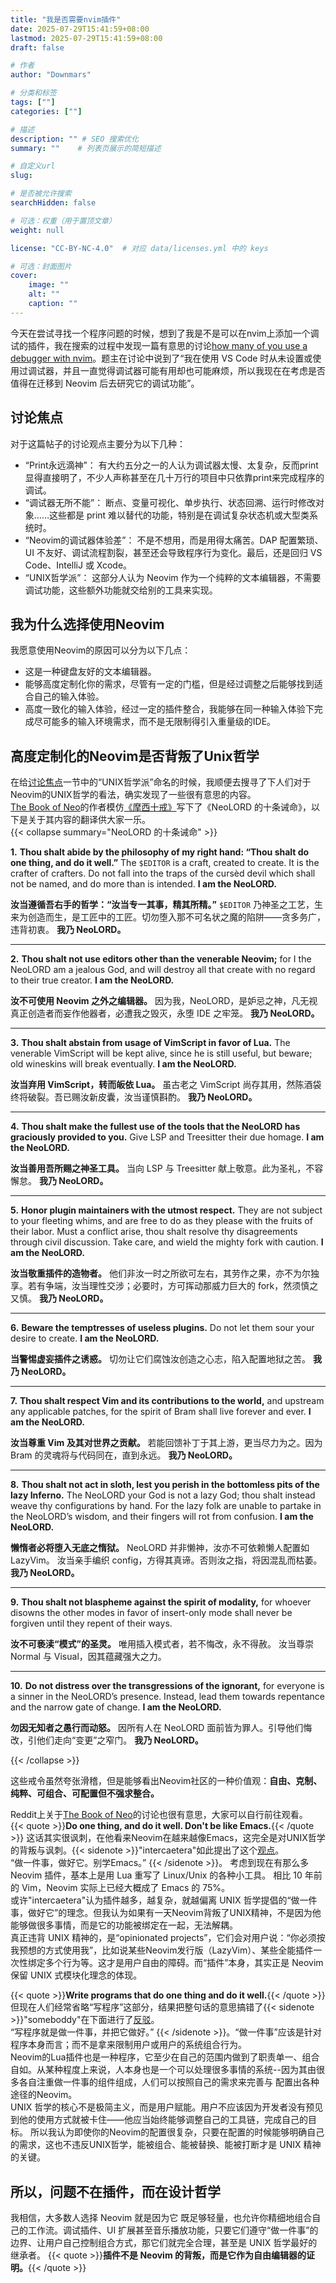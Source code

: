 ```yaml
---
title: "我是否需要nvim插件"
date: 2025-07-29T15:41:59+08:00
lastmod: 2025-07-29T15:41:59+08:00
draft: false

# 作者
author: "Downmars"

# 分类和标签
tags: [""]
categories: [""]

# 描述
description: "" # SEO 搜索优化
summary: ""    # 列表页展示的简短描述

# 自定义url
slug:

# 是否被允许搜索
searchHidden: false

# 可选：权重（用于置顶文章）
weight: null

license: "CC-BY-NC-4.0"  # 对应 data/licenses.yml 中的 keys

# 可选：封面图片
cover:
    image: ""
    alt: ""
    caption: ""
---
```


今天在尝试寻找一个程序问题的时候，想到了我是不是可以在nvim上添加一个调试的插件，我在搜索的过程中发现一篇有意思的讨论[how many of you use a debugger with nvim](https://www.reddit.com/r/neovim/comments/1cwxlnf/how_many_of_you_use_a_debugger_with_nvim/?show=original)。题主在讨论中说到了“我在使用 VS Code 时从未设置或使用过调试器，并且一直觉得调试器可能有用却也可能麻烦，所以我现在在考虑是否值得在迁移到 Neovim 后去研究它的调试功能”。

## 讨论焦点  

对于这篇帖子的讨论观点主要分为以下几种：  
- “Print永远滴神”： 有大约五分之一的人认为调试器太慢、太复杂，反而print显得直接明了，不少人声称甚至在几十万行的项目中只依靠print来完成程序的调试。  
- “调试器无所不能”： 断点、变量可视化、单步执行、状态回溯、运行时修改对象……这些都是 print 难以替代的功能，特别是在调试复杂状态机或大型类系统时。  
- “Neovim的调试器体验差”： 不是不想用，而是用得太痛苦。DAP 配置繁琐、UI 不友好、调试流程割裂，甚至还会导致程序行为变化。最后，还是回归 VS Code、IntelliJ 或 Xcode。  
- “UNIX哲学派”： 这部分人认为 Neovim 作为一个纯粹的文本编辑器，不需要调试功能，这些额外功能就交给别的工具来实现。  

## 我为什么选择使用Neovim  

我愿意使用Neovim的原因可以分为以下几点：  
- 这是一种键盘友好的文本编辑器。  
- 能够高度定制化你的需求，尽管有一定的门槛，但是经过调整之后能够找到适合自己的输入体验。  
- 高度一致化的输入体验，经过一定的插件整合，我能够在同一种输入体验下完成尽可能多的输入环境需求，而不是无限制得引入重量级的IDE。  

## 高度定制化的Neovim是否背叛了Unix哲学  

在给[讨论焦点](../2025_07_29-do_i_need_neovim_plugins/#讨论焦点)一节中的“UNIX哲学派”命名的时候，我顺便去搜寻了下人们对于Neovim的UNIX哲学的看法，确实发现了一些很有意思的内容。  
[The Book of Neo](https://snare.dev/musings/the-book-of-neo/)的作者模仿[《摩西十戒》](https://www.ewtn.com/catholicism/library/ten-commandments-10336)写下了《NeoLORD 的十条诫命》，以下是关于其内容的翻译供大家一乐。  
{{< collapse summary="NeoLORD 的十条诫命" >}}

**1.**
**Thou shalt abide by the philosophy of my right hand: “Thou shalt do one thing, and do it well.”**
The `$EDITOR` is a craft, created to create. It is the crafter of crafters. Do not fall into the traps of the cursèd devil which shall not be named, and do more than is intended.
**I am the NeoLORD.**

**汝当遵循吾右手的哲学：“汝当专一其事，精其所精。”**
`$EDITOR` 乃神圣之工艺，生来为创造而生，是工匠中的工匠。切勿堕入那不可名状之魔的陷阱——贪多务广，违背初衷。
**我乃 NeoLORD。**

---

**2.**
**Thou shalt not use editors other than the venerable Neovim;**
for I the NeoLORD am a jealous God, and will destroy all that create with no regard to their true creator.
**I am the NeoLORD.**

**汝不可使用 Neovim 之外之编辑器。**
因为我，NeoLORD，是妒忌之神，凡无视真正创造者而妄作他器者，必遭我之毁灭，永堕 IDE 之牢笼。
**我乃 NeoLORD。**

---

**3.**
**Thou shalt abstain from usage of VimScript in favor of Lua.**
The venerable VimScript will be kept alive, since he is still useful, but beware; old wineskins will break eventually.
**I am the NeoLORD.**

**汝当弃用 VimScript，转而皈依 Lua。**
虽古老之 VimScript 尚存其用，然陈酒袋终将破裂。吾已赐汝新皮囊，汝当谨慎斟酌。
**我乃 NeoLORD。**

---

**4.**
**Thou shalt make the fullest use of the tools that the NeoLORD has graciously provided to you.**
Give LSP and Treesitter their due homage.
**I am the NeoLORD.**

**汝当善用吾所赐之神圣工具。**
当向 LSP 与 Treesitter 献上敬意。此为圣礼，不容懈怠。
**我乃 NeoLORD。**

---

**5.**
**Honor plugin maintainers with the utmost respect.**
They are not subject to your fleeting whims, and are free to do as they please with the fruits of their labor. Must a conflict arise, thou shalt resolve thy disagreements through civil discussion. Take care, and wield the mighty fork with caution.
**I am the NeoLORD.**

**汝当敬重插件的造物者。**
他们非汝一时之所欲可左右，其劳作之果，亦不为尔独享。若有争端，汝当理性交涉；必要时，方可挥动那威力巨大的 fork，然须慎之又慎。
**我乃 NeoLORD。**

---

**6.**
**Beware the temptresses of useless plugins.**
Do not let them sour your desire to create.
**I am the NeoLORD.**

**当警惕虚妄插件之诱惑。**
切勿让它们腐蚀汝创造之心志，陷入配置地狱之苦。
**我乃 NeoLORD。**

---

**7.**
**Thou shalt respect Vim and its contributions to the world,**
and upstream any applicable patches, for the spirit of Bram shall live forever and ever.
**I am the NeoLORD.**

**汝当尊重 Vim 及其对世界之贡献。**
若能回馈补丁于其上游，更当尽力为之。因为 Bram 的灵魂将与代码同在，直到永远。
**我乃 NeoLORD。**

---

**8.**
**Thou shalt not act in sloth, lest you perish in the bottomless pits of the lazy Inferno.**
The NeoLORD your God is not a lazy God; thou shalt instead weave thy configurations by hand.
For the lazy folk are unable to partake in the NeoLORD’s wisdom, and their fingers will rot from confusion.
**I am the NeoLORD.**

**懒惰者必将堕入无底之惰狱。**
NeoLORD 并非懒神，汝亦不可依赖懒人配置如 LazyVim。
汝当亲手编织 config，方得其真谛。否则汝之指，将因混乱而枯萎。
**我乃 NeoLORD。**

---

**9.**
**Thou shalt not blaspheme against the spirit of modality,**
for whoever disowns the other modes in favor of insert-only mode shall never be forgiven until they repent of their ways.

**汝不可亵渎“模式”的圣灵。**
唯用插入模式者，若不悔改，永不得赦。
汝当尊崇 Normal 与 Visual，因其蕴藏强大之力。

---

**10.**
**Do not distress over the transgressions of the ignorant,**
for everyone is a sinner in the NeoLORD’s presence.
Instead, lead them towards repentance and the narrow gate of change.
**I am the NeoLORD.**

**勿因无知者之愚行而动怒。**
因所有人在 NeoLORD 面前皆为罪人。引导他们悔改，引他们走向“变更”之窄门。
**我乃 NeoLORD。**

{{< /collapse >}}

这些戒令虽然夸张滑稽，但是能够看出Neovim社区的一种价值观：**自由、克制、纯粹、可组合、可配置但不强求整合。**

Reddit上关于[The Book of Neo](https://www.reddit.com/r/neovim/comments/1jhio51/the_book_of_neo_a_satirical_ten_commandments_for/)的讨论也很有意思，大家可以自行前往观看。  
{{< quote >}}**Do one thing, and do it well. Don't be like Emacs.**{{< /quote >}}
这话其实很讽刺，在他看来Neovim在越来越像Emacs，这完全是对UNIX哲学的背叛与讽刺。{{< sidenote >}}"intercaetera"如此提出了这个[观点](https://www.reddit.com/r/neovim/comments/1jhio51/comment/mj8eys5/?utm_source=share&utm_medium=web3x&utm_name=web3xcss&utm_term=1&utm_content=share_button)。  
“做一件事，做好它。别学Emacs。”  {{< /sidenote >}}。
考虑到现在有那么多 Neovim 插件，基本上是用 Lua 重写了 Linux/Unix 的各种小工具。
相比 10 年前的 Vim，Neovim 实际上已经大概成了 Emacs 的 75%。  
或许"intercaetera"认为插件越多，越复杂，就越偏离 UNIX 哲学提倡的“做一件事，做好它”的理念。但我认为如果有一天Neovim背叛了UNIX精神，不是因为他能够做很多事情，而是它的功能被绑定在一起，无法解耦。  
真正违背 UNIX 精神的，是“opinionated projects”，它们会对用户说：“你必须按我预想的方式使用我”，比如说某些Neovim发行版（LazyVim）、某些全能插件一次性绑定多个行为等。这才是用户自由的障碍。而“插件”本身，其实正是 Neovim 保留 UNIX 式模块化理念的体现。

{{< quote >}}**Write programs that do one thing and do it well.**{{< /quote >}}
但现在人们经常省略“写程序”这部分，结果把整句话的意思搞错了{{< sidenote >}}"someboddy"在下面进行了[反驳](https://www.reddit.com/r/neovim/comments/1jhio51/comment/mjb8xo7/?utm_source=share&utm_medium=web3x&utm_name=web3xcss&utm_term=1&utm_content=share_button)。  
“写程序就是做一件事，并把它做好。”  {{< /sidenote >}}。“做一件事”应该是针对程序本身而言；而不是拿来限制用户或用户的系统组合行为。  
Neovim的Lua插件也是一种程序，它至少在自己的范围内做到了职责单一、组合自如。从某种程度上来说，人本身也是一个可以处理很多事情的系统--因为其由很多各自注重做一件事的组件组成，人们可以按照自己的需求来完善与
配置出各种途径的Neovim。  
UNIX 哲学的核心不是极简主义，而是用户赋能。用户不应该因为开发者没有预见到他的使用方式就被卡住——他应当始终能够调整自己的工具链，完成自己的目标。
所以我认为即使你的Neovim的配置很复杂，只要在配置的时候能够明确自己的需求，这也不违反UNIX哲学，能被组合、能被替换、能被打断才是 UNIX 精神的关键。  

## 所以，问题不在插件，而在设计哲学  
我相信，大多数人选择 Neovim 就是因为它 既足够轻量，也允许你精细地组合自己的工作流。调试插件、UI 扩展甚至音乐播放功能，只要它们遵守“做一件事”的边界、让用户自己控制组合方式，那它们就完全合理，甚至是 UNIX 哲学最好的继承者。
{{< quote >}}**插件不是 Neovim 的背叛，而是它作为自由编辑器的证明。**{{< /quote >}}
